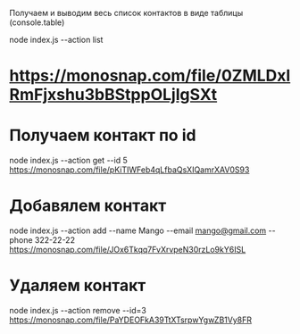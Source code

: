 Получаем и выводим весь список контактов в виде таблицы (console.table)

node index.js --action list

# https://monosnap.com/file/0ZMLDxlRmFjxshu3bBStppOLjlgSXt

# Получаем контакт по id

node index.js --action get --id 5
https://monosnap.com/file/pKiTIWFeb4qLfbaQsXIQamrXAV0S93

# Добавялем контакт

node index.js --action add --name Mango --email mango@gmail.com --phone 322-22-22
https://monosnap.com/file/JOx6Tkqq7FvXrvpeN30rzLo9kY6ISL

# Удаляем контакт

node index.js --action remove --id=3
https://monosnap.com/file/PaYDEOFkA39TtXTsrpwYgwZB1Vy8FR
